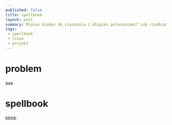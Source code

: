 ```yaml
---
published: false
title: spellbook
layout: post
summary: Miales kiedys do czynienia z dlugimi poleceniami? Lub rzadkimi na tyle, ze nie ma ich w .bash_history? Spellbook rozwiazuje te problemy.
tags: 
 - spellbook
 - linux
 - projekt
---
```


# problem

aaa

# spellbook

bbbb

